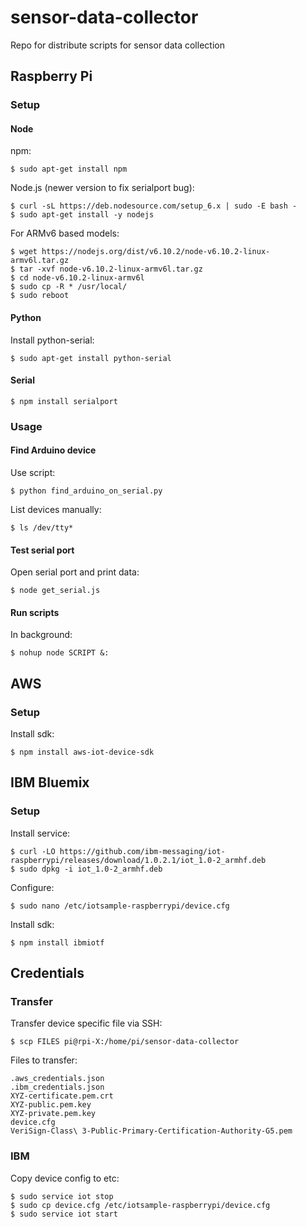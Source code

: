 # sensor-data-collector

Repo for distribute scripts for sensor data collection

## Raspberry Pi

### Setup

#### Node

npm:
```
$ sudo apt-get install npm
```

Node.js (newer version to fix serialport bug):
```
$ curl -sL https://deb.nodesource.com/setup_6.x | sudo -E bash -
$ sudo apt-get install -y nodejs
```

For ARMv6 based models:
```
$ wget https://nodejs.org/dist/v6.10.2/node-v6.10.2-linux-armv6l.tar.gz
$ tar -xvf node-v6.10.2-linux-armv6l.tar.gz
$ cd node-v6.10.2-linux-armv6l
$ sudo cp -R * /usr/local/
$ sudo reboot
```

#### Python

Install python-serial:
```
$ sudo apt-get install python-serial
```

#### Serial

```
$ npm install serialport
```

### Usage

#### Find Arduino device

Use script:
```
$ python find_arduino_on_serial.py
```

List devices manually:
```
$ ls /dev/tty*
```

#### Test serial port

Open serial port and print data:
```
$ node get_serial.js
```

#### Run scripts

In background:
```
$ nohup node SCRIPT &:
```

## AWS

### Setup

Install sdk:
```
$ npm install aws-iot-device-sdk
```

## IBM Bluemix

### Setup

Install service:
```
$ curl -LO https://github.com/ibm-messaging/iot-raspberrypi/releases/download/1.0.2.1/iot_1.0-2_armhf.deb 
$ sudo dpkg -i iot_1.0-2_armhf.deb 
```

Configure:
```
$ sudo nano /etc/iotsample-raspberrypi/device.cfg
```

Install sdk:
```
$ npm install ibmiotf
```

## Credentials

### Transfer

Transfer device specific file via SSH:
```
$ scp FILES pi@rpi-X:/home/pi/sensor-data-collector
```

Files to transfer:
```
.aws_credentials.json
.ibm_credentials.json
XYZ-certificate.pem.crt
XYZ-public.pem.key
XYZ-private.pem.key
device.cfg
VeriSign-Class\ 3-Public-Primary-Certification-Authority-G5.pem
```

### IBM

Copy device config to etc:
```
$ sudo service iot stop
$ sudo cp device.cfg /etc/iotsample-raspberrypi/device.cfg
$ sudo service iot start
```
